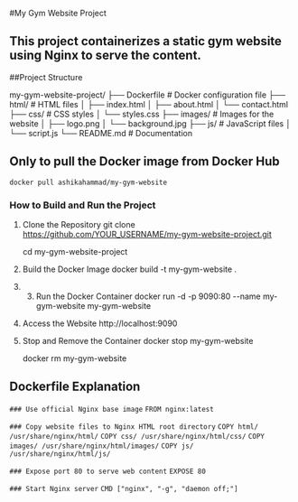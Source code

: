 #My Gym Website Project

## This project containerizes a static gym website using Nginx to serve the content.

##Project Structure

my-gym-website-project/
├── Dockerfile            # Docker configuration file
├── html/                 # HTML files
│   ├── index.html
│   ├── about.html
│   └── contact.html
├── css/                  # CSS styles
│   └── styles.css
├── images/               # Images for the website
│   ├── logo.png
│   └── background.jpg
├── js/                   # JavaScript files
│   └── script.js
└── README.md             # Documentation

## Only to pull the Docker image from Docker Hub
 `docker pull ashikahammad/my-gym-website`

### How to Build and Run the Project
1. Clone the Repository
	git clone https://github.com/YOUR_USERNAME/my-gym-website-project.git

	cd my-gym-website-project

3. Build the Docker Image
	docker build -t my-gym-website .

4. 3. Run the Docker Container
	docker run -d -p 9090:80 --name my-gym-website my-gym-website

5. Access the Website
	http://localhost:9090

6. Stop and Remove the Container
	docker stop my-gym-website
	
	docker rm my-gym-website

## Dockerfile Explanation

`### Use official Nginx base image`
`FROM nginx:latest`  

`### Copy website files to Nginx HTML root directory`
`COPY html/ /usr/share/nginx/html/`
`COPY css/ /usr/share/nginx/html/css/`
`COPY images/ /usr/share/nginx/html/images/`
`COPY js/ /usr/share/nginx/html/js/`

`### Expose port 80 to serve web content`
`EXPOSE 80`

`### Start Nginx server`
`CMD ["nginx", "-g", "daemon off;"] `




